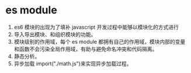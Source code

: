 # es module

1. es6 模块的出现为了填补 javascript 开发过程中能够以模块化的方式进行
2. 导入导出模块、和组织模块的功能。
3. 模块级别的作用域，每个 es module 都拥有自己的作用域，模块内部的变量和函数不会污染全局作用域，有助与避免命名冲突和代码隔离。
4. 静态分析。
5. 异步加载 import("./math.js")来实现异步加载过程。
